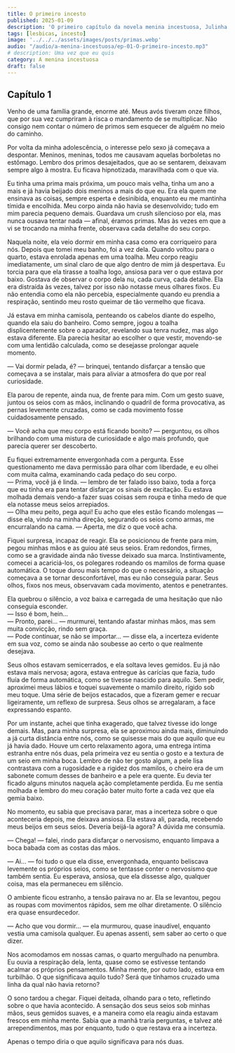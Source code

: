 ```yaml
---
title: O primeiro incesto
published: 2025-01-09
description: 'O primeiro capítulo da novela menina incestuosa, Julinha tem suas primeiras experiências sexuais'
tags: [lesbicas, incesto]
image: '../../../assets/images/posts/primas.webp'
audio: "/audio/a-menina-incestuosa/ep-01-O-primeiro-incesto.mp3"
# description: Uma vez que eu quis 
category: A menina incestuosa
draft: false
---
```


## Capítulo 1

Venho de uma família grande, enorme até. Meus avós tiveram onze filhos, que por sua vez cumpriram à risca o mandamento de se multiplicar. Não consigo nem contar o número de primos sem esquecer de alguém no meio do caminho.

Por volta da minha adolescência, o interesse pelo sexo já começava a despontar. Meninos, meninas, todos me causavam aquelas borboletas no estômago. Lembro dos primos desajeitados, que ao se sentarem, deixavam sempre algo à mostra. Eu ficava hipnotizada, maravilhada com o que via.

Eu tinha uma prima mais próxima, um pouco mais velha, tinha um ano a mais e já havia beijado dois meninos a mais do que eu. Era ela quem me ensinava as coisas, sempre esperta e desinibida, enquanto eu me mantinha tímida e encolhida. Meu corpo ainda não havia se desenvolvido; tudo em mim parecia pequeno demais. Guardava um crush silencioso por ela, mas nunca ousava tentar nada — afinal, éramos primas. Mas às vezes em que a vi se trocando na minha frente, observava cada detalhe do seu corpo.

Naquela noite, ela veio dormir em minha casa como era corriqueiro para nós. Depois que tomei meu banho, foi a vez dela. Quando voltou para o quarto, estava enrolada apenas em uma toalha. Meu corpo reagiu imediatamente, um sinal claro de que algo dentro de mim já despertava. Eu torcia para que ela tirasse a toalha logo, ansiosa para ver o que estava por baixo. Gostava de observar o corpo dela nu, cada curva, cada detalhe. Ela era distraída às vezes, talvez por isso não notasse meus olhares fixos. Eu não entendia como ela não percebia, especialmente quando eu prendia a respiração, sentindo meu rosto queimar de tão vermelho que ficava.

Já estava em minha camisola, penteando os cabelos diante do espelho, quando ela saiu do banheiro. Como sempre, jogou a toalha displicentemente sobre o aparador, revelando sua tenra nudez, mas algo estava diferente. Ela parecia hesitar ao escolher o que vestir, movendo-se com uma lentidão calculada, como se desejasse prolongar aquele momento.

— Vai dormir pelada, é? — brinquei, tentando disfarçar a tensão que começava a se instalar, mais para aliviar a atmosfera do que por real curiosidade.

Ela parou de repente, ainda nua, de frente para mim. Com um gesto suave, juntou os seios com as mãos, inclinando o quadril de forma provocativa, as pernas levemente cruzadas, como se cada movimento fosse cuidadosamente pensado.

— Você acha que meu corpo está ficando bonito? — perguntou, os olhos brilhando com uma mistura de curiosidade e algo mais profundo, que parecia querer ser descoberto.

Eu fiquei extremamente envergonhada com a pergunta. Esse questionamento me dava permissão para olhar com liberdade, e eu olhei com muita calma, examinando cada pedaço do seu corpo.  
— Prima, você já é linda. — lembro de ter falado isso baixo, toda a força que eu tinha era para tentar disfarçar os sinais de excitação. Eu estava molhada demais vendo-a fazer suas coisas sem roupa e tinha medo de que ela notasse meus seios arrepiados.  
— Olha meu peito, pega aqui! Eu acho que eles estão ficando molengas — disse ela, vindo na minha direção, segurando os seios como armas, me encurralando na cama. — Aperta, me diz o que você acha.

Fiquei surpresa, incapaz de reagir. Ela se posicionou de frente para mim, pegou minhas mãos e as guiou até seus seios. Eram redondos, firmes, como se a gravidade ainda não tivesse deixado sua marca. Instintivamente, comecei a acariciá-los, os polegares rodeando os mamilos de forma quase automática. O toque durou mais tempo do que o necessário, a situação começava a se tornar desconfortável, mas eu não conseguia parar. Seus olhos, fixos nos meus, observavam cada movimento, atentos e penetrantes.

Ela quebrou o silêncio, a voz baixa e carregada de uma hesitação que não conseguia esconder.  
— Isso é bom, hein...  
— Pronto, parei... — murmurei, tentando afastar minhas mãos, mas sem muita convicção, rindo sem graça.  
— Pode continuar, se não se importar... — disse ela, a incerteza evidente em sua voz, como se ainda não soubesse ao certo o que realmente desejava.

Seus olhos estavam semicerrados, e ela soltava leves gemidos. Eu já não estava mais nervosa; agora, estava entregue às carícias que fazia, tudo fluía de forma automática, como se tivesse nascido para aquilo. Sem pedir, aproximei meus lábios e toquei suavemente o mamilo direito, rígido sob meu toque. Uma série de beijos estacados, que a fizeram gemer e recuar ligeiramente, um reflexo de surpresa. Seus olhos se arregalaram, a face expressando espanto.

Por um instante, achei que tinha exagerado, que talvez tivesse ido longe demais. Mas, para minha surpresa, ela se aproximou ainda mais, diminuindo a já curta distância entre nós, como se quisesse mais do que aquilo que eu já havia dado. Houve um certo relaxamento agora, uma entrega íntima estranha entre nós duas, pela primeira vez eu sentia o gosto e a textura de um seio em minha boca. Lembro de não ter gosto algum, a pele lisa contrastava com a rugosidade e a rigidez dos mamilos, o cheiro era de um sabonete comum desses de banheiro e a pele era quente. Eu devia ter ficado alguns minutos naquela ação completamente perdida. Eu me sentia molhada e lembro do meu coração bater muito forte a cada vez que ela gemia baixo.

No momento, eu sabia que precisava parar, mas a incerteza sobre o que aconteceria depois, me deixava ansiosa. Ela estava ali, parada, recebendo meus beijos em seus seios. Deveria beijá-la agora? A dúvida me consumia.

— Chega! — falei, rindo para disfarçar o nervosismo, enquanto limpava a boca babada com as costas das mãos.

— Ai... — foi tudo o que ela disse, envergonhada, enquanto beliscava levemente os próprios seios, como se tentasse conter o nervosismo que também sentia. Eu esperava, ansiosa, que ela dissesse algo, qualquer coisa, mas ela permaneceu em silêncio.

O ambiente ficou estranho, a tensão pairava no ar. Ela se levantou, pegou as roupas com movimentos rápidos, sem me olhar diretamente. O silêncio era quase ensurdecedor.

— Acho que vou dormir... — ela murmurou, quase inaudível, enquanto vestia uma camisola qualquer. Eu apenas assenti, sem saber ao certo o que dizer.

Nos acomodamos em nossas camas, o quarto mergulhado na penumbra. Eu ouvia a respiração dela, lenta, quase como se estivesse tentando acalmar os próprios pensamentos. Minha mente, por outro lado, estava em turbilhão. O que significava aquilo tudo? Será que tínhamos cruzado uma linha da qual não havia retorno?

O sono tardou a chegar. Fiquei deitada, olhando para o teto, refletindo sobre o que havia acontecido. A sensação dos seus seios sob minhas mãos, seus gemidos suaves, e a maneira como ela reagiu ainda estavam frescos em minha mente. Sabia que a manhã traria perguntas, e talvez até arrependimentos, mas por enquanto, tudo o que restava era a incerteza.

Apenas o tempo diria o que aquilo significava para nós duas.
